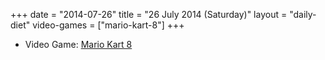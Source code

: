 +++
date = "2014-07-26"
title = "26 July 2014 (Saturday)"
layout = "daily-diet"
video-games = ["mario-kart-8"]
+++

<ul>
<li class="entry Video Game">Video Game: <a href="/video-games/mario-kart-8">Mario Kart 8</a></li>
</ul>